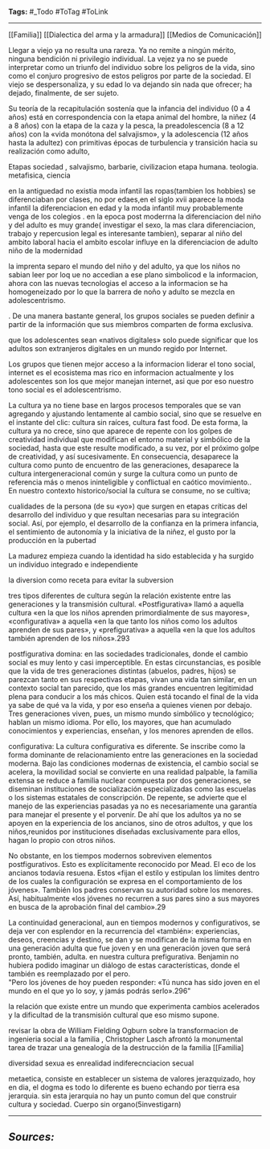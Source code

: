 **Tags:** #_Todo
#ToTag #ToLink 
- - -

[[Familia]] [[Dialectica del arma y la armadura]] [[Medios de Comunicación]]

 Llegar a viejo
ya no resulta una rareza. Ya no remite a ningún mérito, ninguna bendición
ni privilegio individual. La vejez ya no se puede interpretar como un triunfo
del individuo sobre los peligros de la vida, sino como el conjuro progresivo
de estos peligros por parte de la sociedad. El viejo se despersonaliza, y su
edad lo va dejando sin nada que ofrecer; ha dejado, finalmente, de ser
sujeto.

Su teoría de la recapitulación sostenía que la infancia del
individuo (0 a 4 años) está en correspondencia con la etapa animal del
hombre, la niñez (4 a 8 años) con la etapa de la caza y la pesca, la
preadolescencia (8 a 12 años) con la «vida monótona del salvajismo», y la
adolescencia (12 años hasta la adultez) con primitivas épocas de turbulencia
y transición hacia su realización como adulto, 

Etapas sociedad , salvajismo, barbarie, civilizacion
etapa humana. teologia. metafisica, ciencia

en la antiguedad no existia moda infantil las ropas(tambien los hobbies) se diferenciaban por clases, no por edaes,en el siglo xvii aparece la moda infantil la diferenciacion en edad y la moda infantil muy probablemente venga de los colegios . en la epoca post moderrna la diferenciacion del niño y del adulto es muy grande( investigar el sexo, la mas clara diferenciacion, trabajo y repercusion legal es interesante tambien), separar al niño del ambito laboral hacia el ambito escolar influye en la diferenciacion de adulto niño de la modernidad

la imprenta separo el mundo del niño y del adulto, ya que los niños no sabian leer por loq ue no accedian a ese plano simbolicod e la informacion, ahora con las nuevas tecnologias el acceso a la informacion se ha homogeneizado por lo que la barrera de noño y adulto se mezcla en adolescentrismo.

. De una manera bastante general, los grupos
sociales se pueden definir a partir de la información que sus miembros
comparten de forma exclusiva.

que los adolescentes sean «nativos digitales» solo puede significar que los
adultos son extranjeros digitales en un mundo regido por Internet.


Los grupos que tienen mejor acceso a la informacion liderar el tono social, internet es el ecosistema mas rico en informacion actualmente y los adolescentes son los que mejor manejan internet, asi que por eso nuestro tono social es el adolescentrismo.

 La cultura ya no tiene base en largos procesos
temporales que se van agregando y ajustando lentamente al cambio social,
sino que se resuelve en el instante del clic: cultura sin raíces, cultura fast
food. De esta forma, la cultura ya no crece, sino que aparece de repente con
los golpes de creatividad individual que modifican el entorno material y
simbólico de la sociedad, hasta que este resulte modificado, a su vez, por el
próximo golpe de creatividad, y así sucesivamente. En consecuencia,
desaparece la cultura como punto de encuentro de las generaciones,
desaparece la cultura intergeneracional común y surge la cultura como un
punto de referencia más o menos ininteligible y conflictual en caótico
movimiento.. En nuestro contexto historico/social la cultura se consume, no se cultiva;

 cualidades de la
persona (de su «yo») que surgen en etapas críticas del desarrollo del
individuo y que resultan necesarias para su integración social. Así, por
ejemplo, el desarrollo de la confianza en la primera infancia, el sentimiento
de autonomía y la iniciativa de la niñez, el gusto por la producción en la
pubertad

La madurez empieza cuando la
identidad ha sido establecida y ha surgido un individuo integrado e
independiente

la diversion como receta para evitar la subversion

 tres tipos
diferentes de cultura según la relación existente entre las generaciones y la
transmisión cultural. «Postfigurativa» llamó a aquella cultura «en la que los
niños aprenden primordialmente de sus mayores», «configurativa» a aquella
«en la que tanto los niños como los adultos aprenden de sus pares», y
«prefigurativa» a aquella «en la que los adultos también aprenden de los
niños».293


postfigurativa domina: en las sociedades tradicionales, donde
el cambio social es muy lento y casi imperceptible. En estas circunstancias,
es posible que la vida de tres generaciones distintas (abuelos, padres, hijos)
se parezcan tanto en sus respectivas etapas, vivan una vida tan similar, en
un contexto social tan parecido, que los más grandes encuentren legitimidad
plena para conducir a los más chicos. Quien está tocando el final de la vida
ya sabe de qué va la vida, y por eso enseña a quienes vienen por debajo.
Tres generaciones viven, pues, un mismo mundo simbólico y tecnológico;
hablan un mismo idioma. Por ello, los mayores, que han acumulado
conocimientos y experiencias, enseñan, y los menores aprenden de ellos.

configurativa:
La cultura configurativa es diferente. Se inscribe como la forma
dominante de relacionamiento entre las generaciones en la sociedad
moderna. Bajo las condiciones modernas de existencia, el cambio social se
acelera, la movilidad social se convierte en una realidad palpable, la familia
extensa se reduce a familia nuclear compuesta por dos generaciones, se
diseminan instituciones de socialización especializadas como las escuelas o
los sistemas estatales de conscripción. De repente, se advierte que el manejo
de las experiencias pasadas ya no es necesariamente una garantía para
manejar el presente y el porvenir. De ahí que los adultos ya no se apoyen en
la experiencia de los ancianos, sino de otros adultos, y que los niños,reunidos por instituciones diseñadas exclusivamente para ellos, hagan lo
propio con otros niños.

No obstante, en los tiempos modernos sobreviven elementos
postfigurativos. Esto es explícitamente reconocido por Mead. El eco de los
ancianos todavía resuena. Estos «fijan el estilo y estipulan los límites dentro
de los cuales la configuración se expresa en el comportamiento de los
jóvenes». También los padres conservan su autoridad sobre los menores.
Así, habitualmente «los jóvenes no recurren a sus pares sino a sus mayores
en busca de la aprobación final del cambio».29

La continuidad generacional, aun en tiempos modernos y configurativos,
se deja ver con esplendor en la recurrencia del «también»: experiencias,
deseos, creencias y destino, se dan y se modifican de la misma forma en
una generación adulta que fue joven y en una generación joven que será
pronto, también, adulta.   en nuestra
cultura prefigurativa. Benjamin no hubiera podido imaginar un diálogo de
estas características, donde el también es reemplazado por el pero.  
"Pero los jóvenes de hoy pueden responder: «Tú nunca has sido joven en el
mundo en el que yo lo soy, y jamás podrás serlo».296"


 la relación que existe entre un mundo que experimenta
cambios acelerados y la dificultad de la transmisión cultural que eso mismo
supone.

revisar la obra de William Fielding Ogburn sobre la transformacion de ingenieria social
a la familia ,  Christopher Lasch afrontó la
monumental tarea de trazar una genealogía de la destrucción de la familia [[Familia]

diversidad sexua es enrealidad indiferecnciacion secual

metaetica, consiste en establecer un sistema de valores jerazquizado, hoy en dia, el dogma es todo lo diferente es bueno echando por tierra esa jerarquia. sin esta jerarquia no hay un punto comun del que construir cultura y sociedad.
Cuerpo sin organo(5investigarn)

- - - 
## ***Sources:***